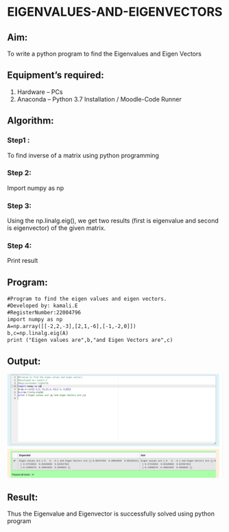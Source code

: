 # EIGENVALUES-AND-EIGENVECTORS
## Aim:
To write a python program to find the Eigenvalues and Eigen Vectors
## Equipment’s required:
1. 	Hardware – PCs
2. 	Anaconda – Python 3.7 Installation / Moodle-Code Runner
## Algorithm:
### Step1 : 
To find inverse of a matrix using python programming
### Step 2: 
Import numpy as np
### Step 3: 
Using the np.linalg.eig(),  we get two results (first is eigenvalue and second is eigenvector) of the given matrix.
### Step 4: 
Print result

## Program:
```
#Program to find the eigen values and eigen vectors.
#Developed by: kamali.E
#RegisterNumber:22004796
import numpy as np
A=np.array([[-2,2,-3],[2,1,-6],[-1,-2,0]])
b,c=np.linalg.eig(A)
print ("Eigen values are",b,"and Eigen Vectors are",c)
```
## Output:
![](Screenshot%20from%202023-01-25%2016-55-32.png)

## Result:
Thus the Eigenvalue and Eigenvector is successfully solved using python program
